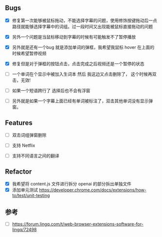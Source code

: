 ## Bugs
- [x] 修复第一次能够被鼠标拖动，不能选择字幕的问题，使用修饰按键拖动后一点路径就能够选择字幕中的词组。过一段时间又出现能被鼠标直接拖动的问题
- [x] 另外一个问题是当鼠标移动到字幕的时候有可能触发不了暂停播放
- [x] 另外就是还有一个bug 就是添加单词的弹框，我希望我鼠标 hover 在上面的时候希望暂停视频
- [x] 修复但是对于弹框的按钮点击，点击完成之后视频还是一个暂停的状态
- [ ] 一个单词在个显示中被加入生词本 然后 我这边又点击删除了， 这个时候再双击，无效!
- [ ] 如果一个短语跨行了 选择后也不会有浮窗
- [ ] 另外就是如果一个字幕上面已经有单词被标注了，双击其他单词没有显示弹窗。


## Features
- [ ] 双击词组弹窗删除
- [ ] 支持 Netflix
- [ ] 支持不同语言之间的翻译




## Refactor
- [x] 我希望将 content.js 文件进行拆分 openai 的部分拆出单独文件
- [x] 添加单元测试 https://developer.chrome.com/docs/extensions/how-to/test/unit-testing

## 参考
- [ ] https://forum.lingq.com/t/web-browser-extensions-software-for-lingq/72498 
